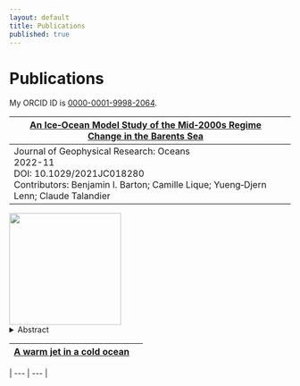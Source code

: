 ```yaml
---
layout: default
title: Publications
published: true
---
```


# Publications

My ORCID ID is [0000-0001-9998-2064](https://www.orcid.org/0000-0001-9998-2064).


| [An Ice‐Ocean Model Study of the Mid‐2000s Regime Change in the Barents Sea](https://agupubs.onlinelibrary.wiley.com/doi/10.1029/2021JC018280) |  |
| --- | --- |
| Journal of Geophysical Research: Oceans<br>2022-11<br>DOI: 10.1029/2021JC018280<br>Contributors: Benjamin I. Barton; Camille Lique; Yueng‐Djern Lenn; Claude Talandier |  |
<img src="https://agupubs.onlinelibrary.wiley.com/cms/asset/b9e2a774-7449-420f-8930-dd6feeaad051/jgrc25251-fig-0001-m.png" height="auto" width="200"> 


<details>
  <summary>Abstract</summary>
    Over the satellite record, the Barents Sea winter maximum in sea ice extent has declined and was increasingly limited to areas north of the Polar Front after 2005 by warming Atlantic Water (AW) and Barents Sea Water (BSW). Sea ice extent here continues to garner interest, not least because it is associated with extreme winter weather in Europe and Asia. Previous model studies suggest there is a possibility that natural variability will cause southward re-expansion of the lost sea ice cover but reducing uncertainties requires a better understanding of the processes driving BSW variability. To address questions about BSW variability, we used a high-resolution model validated with observations over 1985–2014 to calculate the watermass transport, heat, and freshwater budgets within the central Barents Sea, south of the Polar Front. The model shows BSW volume minima events in years centering at 1990 and 2004, meaning a reduction in the Barents Sea's volume reservoir (also termed “memory”) of water that is consistent with historical BSW properties. Both events were preceded by extensive winter sea ice and substantial summer net sea ice melt. The event in 2004 was more extreme and led to warming AW occupying a greater volume in the Barents Sea after 2005. The reduced “memory” of BSW volume could impede a return to the more extensive winter sea ice regime and make further reduction in winter sea ice possible.
</details>


| [A warm jet in a cold ocean](https://www.nature.com/articles/s41467-021-22505-5) |  |
| --- | --- |


| --- | --- |


